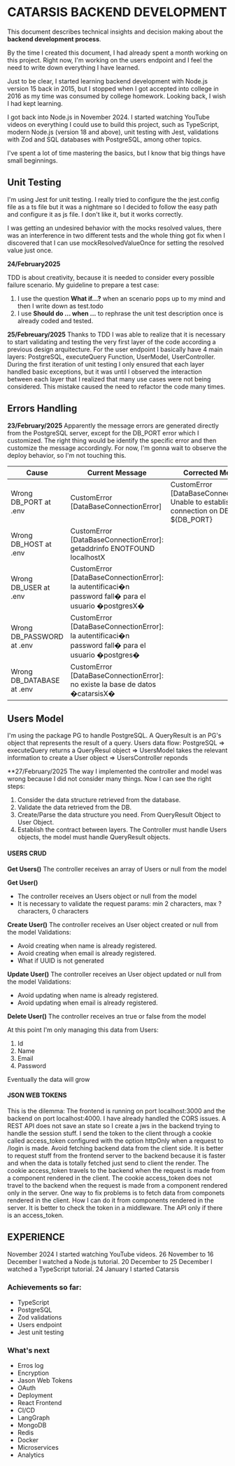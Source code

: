 # CATARSIS BACKEND DEVELOPMENT

This document describes technical insights and decision making about the **backend development process**.

By the time I created this document, I had already spent a month working on this project. Right now, I'm working on the users endpoint and I feel the need to write down everything I have learned.

Just to be clear, I started learning backend development with Node.js version 15 back in 2015, but I stopped when I got accepted into college in 2016 as my time was consumed by college homework. Looking back, I wish I had kept learning.

I got back into Node.js in November 2024. I started watching YouTube videos on everything I could use to build this project, such as TypeScript, modern Node.js (version 18 and above), unit testing with Jest, validations with Zod and SQL databases with PostgreSQL, among other topics.

I've spent a lot of time mastering the basics, but I know that big things have small beginnings.

## Unit Testing
I'm using Jest for unit testing. 
I really tried to configure the the jest.config file as a ts file but it was a nightmare so I decided to follow the easy path and configure it as js file. I don't like it, but it works correctly.

I was getting an undesired behavior with the mocks resolved values, there was an interference in two different tests and the whole thing got fix when I discovered that I can use mockResolvedValueOnce for setting the resolved value just once.

**24/February2025**

TDD is about creativity, because it is needed to consider every possible failure scenario.
My guideline to prepare a test case:
1. I use the question **What if...?** when an scenario pops up to my mind and then I write down as test.todo 
2. I use **Should do ... when ...** to rephrase the unit test description once is already coded and tested. 

**25/Febreuary/2025**
Thanks to TDD I was able to realize that it is necessary to start validating and testing the very first layer of the code according a previous design arquitecture. For the user endpoint I basically have 4 main layers: PostgreSQL, executeQuery Function, UserModel, UserController.
During the first iteration of unit testing I only ensured that each layer handled basic exceptions, but it was until I observed the interaction between each layer that I realized that many use cases were not being considered. This mistake caused the need to refactor the code many times.



## Errors Handling
**23/February/2025**
Apparently the message errors are generated directly from the PostgreSQL server, except for the DB_PORT error which I customized.
The right thing would be identify the specific error and then customize the message accordingly.
For now, I'm gonna wait to observe the deploy behavior, so I'm not touching this.


|Cause|Current Message|Corrected Message
|-----|---------------|----------------
|Wrong DB_PORT at .env|CustomError [DataBaseConnectionError]|CustomError [DataBaseConnectionError]: Unable to establish a connection on DB_PORT ${DB_PORT} 
|Wrong DB_HOST at .env|CustomError [DataBaseConnectionError]: getaddrinfo ENOTFOUND localhostX
|Wrong DB_USER at .env|CustomError [DataBaseConnectionError]: la autentificaci�n password fall� para el usuario �postgresX�
|Wrong DB_PASSWORD at .env|CustomError [DataBaseConnectionError]: la autentificaci�n password fall� para el usuario �postgres�
|Wrong DB_DATABASE at .env|CustomError [DataBaseConnectionError]: no existe la base de datos �catarsisX�

## Users Model
I'm using the package PG to handle PostgreSQL. 
A QueryResult is an PG's object that represents the result of a query.
Users data flow:
PostgreSQL => executeQuery returns a QueryResul object => UsersModel takes the relevant information to create a User object => UsersController reponds 

**27/February/2025
The way I implemented the controller and model was wrong because I did not consider many things.
Now I can see the right steps:
1. Consider the data structure retrieved from the database.
2. Validate the data retrieved from the DB.
3. Create/Parse the data structure you need. From QueryResult Object to User Object. 
4. Establish the contract between layers. The Controller must handle Users objects, the model must handle QueryResult objects.

#### USERS CRUD
**Get Users()** 
The controller receives an array of Users or null from the model 

**Get User()** 
- The controller receives an Users object or null from the model 
- It is necessary to validate the request params: min 2 characters, max ? characters, 0 characters 

**Create User()** 
The controller receives an User object created or null from the model 
Validations:
- Avoid creating when name is already registered.
- Avoid creating when email is already registered.
- What if UUID is not generated

**Update User()** 
The controller receives an User object updated or null from the model
Validations:
- Avoid updating when name is already registered.
- Avoid updating when email is already registered.

**Delete User()** 
The controller receives an true or false from the model

At this point I'm only managing this data from Users:
1. Id
2. Name
3. Email
4. Password

Eventually the data will grow

#### JSON WEB TOKENS
This is the dilemma:
The frontend is running on port localhost:3000 and the backend on port localhost:4000. 
I have already handled the CORS issues. 
A REST API does not save an state so I create a jws in the backend trying to handle the session stuff.
I send the token to the client through a cookie called access_token configured with the option httpOnly when a request to /login is made. 
Avoid fetching backend data from the client side. 
It is better to request stuff from the frontend server to the backend because it is faster and when the data is totally fetched just send to client the render.
The cookie access_token travels to the backend when the request is made from a component rendered in the client.
The cookie access_token does not travel to the backend when the request is made from a component rendered only in the server.
One way to fix problems is to fetch data from componets rendered in the client.
How I can do it from components rendered in the server.
It is better to check the token in a middleware.
The API only if there is an access_token.

## EXPERIENCE

November 2024 I started watching YouTube videos.
26 November to 16 December I watched a Node.js tutorial.
20 December to 25 December I watched a TypeScript tutorial.
24 January I started Catarsis

### Achievements so far:
- TypeScript
- PostgreSQL
- Zod validations
- Users endpoint
- Jest unit testing

### What's next
- Erros log
- Encryption
- Jason Web Tokens
- OAuth
- Deployment
- React Frontend
- CI/CD
- LangGraph
- MongoDB
- Redis
- Docker
- Microservices
- Analytics
